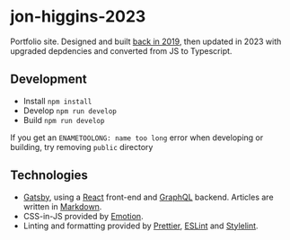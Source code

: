 # jon-higgins-2023

Portfolio site. Designed and built [back in 2019](https://github.com/jonjhiggins/jon-higgins-2019), then updated in 2023 with upgraded depdencies and converted from JS to Typescript.

## Development

- Install `npm install`
- Develop `npm run develop`
- Build `npm run develop`

If you get an `ENAMETOOLONG: name too long` error when developing or building, try removing `public` directory

## Technologies

- [Gatsby](https://www.gatsbyjs.org), using a [React](https://reactjs.org/) front-end and [GraphQL](https://graphql.org/) backend. Articles are written in [Markdown](https://daringfireball.net/projects/markdown/).
- CSS-in-JS provided by [Emotion](https://emotion.sh).
- Linting and formatting provided by [Prettier](https://prettier.io/), [ESLint](https://eslint.org/) and [Stylelint](https://github.com/stylelint/stylelint).
